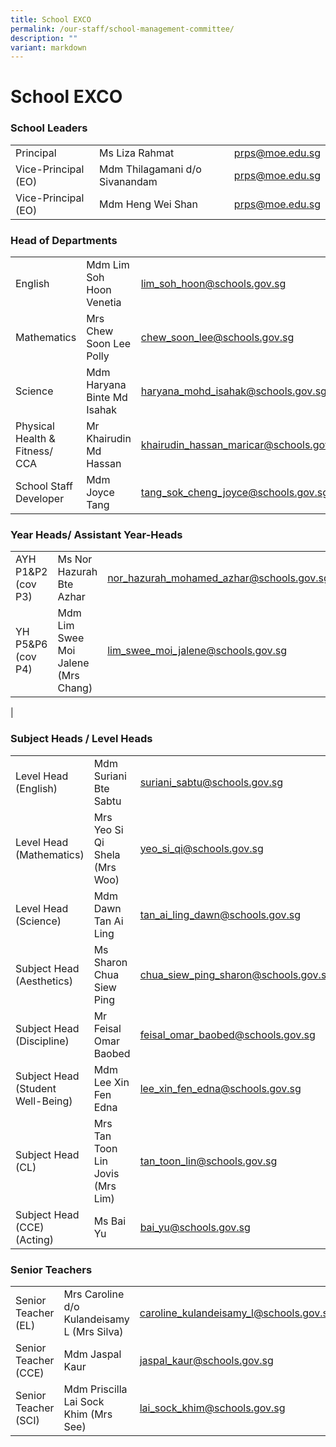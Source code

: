 ```yaml
---
title: School EXCO
permalink: /our-staff/school-management-committee/
description: ""
variant: markdown
---
```

<h1><b>School EXCO</b></h1>


<h3>School Leaders</h3>

|  |  |  |
| -------- | -------- | -------- |
| Principal   | Ms Liza Rahmat    | [prps@moe.edu.sg](mailto:prps@moe.edu.sg)|
|Vice-Principal (EO)|Mdm Thilagamani d/o Sivanandam|[prps@moe.edu.sg](mailto:prps@moe.edu.sg)|
|Vice-Principal (EO)|Mdm Heng Wei Shan|[prps@moe.edu.sg](mailto:prps@moe.edu.sg)|


<h3>Head of Departments</h3>

|  |  |  |
| -------- | -------- | -------- |
| English     | Mdm Lim Soh Hoon Venetia  | [lim_soh_hoon@schools.gov.sg ](mailto:lim_soh_hoon@schools.gov.sg )  |
|Mathematics|Mrs Chew Soon Lee Polly|[chew_soon_lee@schools.gov.sg](mailto:chew_soon_lee@schools.gov.sg)|
|Science|Mdm Haryana Binte Md Isahak|[haryana_mohd_isahak@schools.gov.sg](mailto:haryana_mohd_isahak@schools.gov.sg)|
|Physical Health &amp; Fitness/ CCA|Mr Khairudin Md Hassan|[khairudin_hassan_maricar@schools.gov.sg](mailto:khairudin_hassan_maricar@schools.gov.sg)|
|School Staff Developer|Mdm Joyce Tang|[tang_sok_cheng_joyce@schools.gov.sg](mailto:tang_sok_cheng_joyce@schools.gov.sg)|

<h3>Year Heads/ Assistant Year-Heads</h3>

|  |  | |
| -------- | -------- | -------- |
| AYH P1&amp;P2 (cov P3)   | Ms Nor Hazurah Bte Azhar     | [nor_hazurah_mohamed_azhar@schools.gov.sg](mailto:nor_hazurah_mohamed_azhar@schools.gov.sg)    |
|YH P5&amp;P6 (cov P4)|Mdm Lim Swee Moi Jalene (Mrs Chang)|[lim_swee_moi_jalene@schools.gov.sg](mailto:lim_swee_moi_jalene@schools.gov.sg)
|

<h3>Subject Heads / Level Heads</h3>

| |  |  |
| -------- | -------- | -------- |
| Level Head (English)   | Mdm Suriani Bte Sabtu    | [suriani_sabtu@schools.gov.sg](mailto:suriani_sabtu@schools.gov.sg )   |
|Level Head (Mathematics)|Mrs Yeo Si Qi Shela (Mrs Woo)|[yeo_si_qi@schools.gov.sg](mailto:yeo_si_qi@schools.gov.sg )|
|Level Head (Science)|Mdm Dawn Tan Ai Ling|[tan_ai_ling_dawn@schools.gov.sg](mailto:tan_ai_ling_dawn@schools.gov.sg)|
|Subject Head (Aesthetics)|Ms Sharon Chua Siew Ping|[chua_siew_ping_sharon@schools.gov.sg](mailto:chua_siew_ping_sharon@schools.gov.sg)|
|Subject Head (Discipline)|Mr Feisal Omar Baobed| [feisal_omar_baobed@schools.gov.sg](mailto:feisal_omar_baobed@schools.gov.sg)|
|Subject Head (Student Well-Being)|Mdm Lee Xin Fen Edna|[lee_xin_fen_edna@schools.gov.sg](mailto:lee_xin_fen_edna@schools.gov.sg)|
|Subject Head (CL)|Mrs Tan Toon Lin Jovis (Mrs Lim)|[tan_toon_lin@schools.gov.sg](mailto:tan_toon_lin@schools.gov.sg)|
|Subject Head (CCE) (Acting)|Ms Bai Yu|[bai_yu@schools.gov.sg](mailto:bai_yu@schools.gov.sg)|

<h3>Senior Teachers</h3>

|  | |  |
| -------- | -------- | -------- |
| Senior Teacher (EL)    | Mrs Caroline d/o Kulandeisamy L (Mrs Silva)    | [caroline_kulandeisamy_l@schools.gov.sg](mailto:caroline_kulandeisamy_l@schools.gov.sg)   |
|Senior Teacher (CCE)|Mdm Jaspal Kaur|[jaspal_kaur@schools.gov.sg](mailto:jaspal_kaur@schools.gov.sg)|
|Senior Teacher (SCI)|Mdm Priscilla Lai Sock Khim (Mrs See) |[lai_sock_khim@schools.gov.sg](mailto:lai_sock_khim@schools.gov.sg)|
